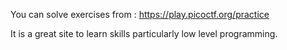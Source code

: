 You can solve exercises from : https://play.picoctf.org/practice

It is a great site to learn skills particularly low level programming.
